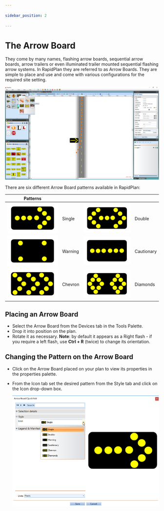```yaml
---

sidebar_position: 2

---
```

# The Arrow Board

They come by many names, flashing arrow boards, sequential arrow boards, arrow trailers or even illuminated trailer mounted sequential flashing arrow systems. In RapidPlan they are referred to as Arrow Boards. They are simple to place and use and come with various configurations for the required site setting.

![An_Arrow_Board_at_the_End_of_a_Transitional_Taper](./assets/An_Arrow_Board_at_the_End_of_a_Transitional_Taper.png)

There are six different Arrow Board patterns available in RapidPlan:

|Patterns                                     |           |                                             |           |
|---------------------------------------------|-----------|---------------------------------------------|-----------|
|![Single_table](./assets/Single_table.png)    | Single    |![Double_table](./assets/Double_table.png)    | Double    |
|![Warning_table](./assets/Warning_table.png)   | Warning   |![Cautionary_table](./assets/Cautionary_table.png)| Cautionary|
|![Chevron_table](./assets/Chevron_table.png)   | Chevron   |![Diamonds_table](./assets/Diamonds_table.png)  | Diamonds  |

## Placing an Arrow Board

- Select the Arrow Board from the Devices tab in the Tools Palette.
- Drop it into position on the plan.
- Rotate it as necessary. **Note**: by default it appears as a Right flash - if you require a left flash, use
**Ctrl + R** (twice) to change its orientation.

## Changing the Pattern on the Arrow Board

- Click on the Arrow Board placed on your plan to view its properties in the properties palette.
- From the Icon tab set the desired pattern from the Style tab and click on the Icon drop-down box.

    ![Changing_the_Arrow_Board_Pattern](./assets/Changing_the_Arrow_Board_Pattern.png)
